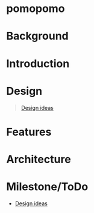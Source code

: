 # pomopomo

# Background

# Introduction

# Design
> [Design ideas](https://www.figma.com/file/3hHm2LPEulpZRsPb4b2X8f/PomoPomoPomo-(Copy))
# Features

# Architecture

# Milestone/ToDo

- [Design ideas](https://www.figma.com/file/3hHm2LPEulpZRsPb4b2X8f/PomoPomoPomo-(Copy))
